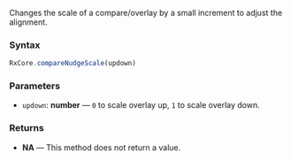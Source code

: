 Changes the scale of a compare/overlay by a small increment to adjust the alignment.

### Syntax

```typescript
RxCore.compareNudgeScale(updown)
```

### Parameters

- `updown`: **number** — `0` to scale overlay up, `1` to scale overlay down.

### Returns

- **NA** — This method does not return a value.